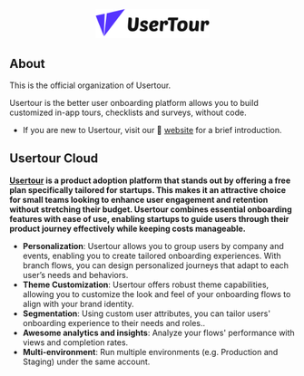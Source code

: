 <p align="center">
  <a href="usertour.io" target="_blank" align="center" alt="Go to Usertour website">
   <picture>
      <img width="200" src="https://github.com/usertour/.github/blob/main/profile/logo.svg" alt="Usertour logo">
    </picture>
  </a>
</p>

## About

This is the official organization of Usertour.

Usertour is the better user onboarding platform allows you to build customized in-app tours, checklists and surveys, without code.

- If you are new to Usertour, visit our 🎨 [website](https://usertour.io) for a brief introduction.

## Usertour Cloud

**[Usertour](https://www.usertour.io) is a product adoption platform that stands out by offering a free plan specifically tailored for startups. This makes it an attractive choice for small teams looking to enhance user engagement and retention without stretching their budget. 
Usertour combines essential onboarding features with ease of use, enabling startups to guide users through their product journey effectively while keeping costs manageable.**

- **Personalization**: Usertour allows you to group users by company and events, enabling you to create tailored onboarding experiences. With branch flows, you can design personalized journeys that adapt to each user’s needs and behaviors.
- **Theme Customization**: Usertour offers robust theme capabilities, allowing you to customize the look and feel of your onboarding flows to align with your brand identity.
- **Segmentation**: Using custom user attributes, you can tailor users' onboarding experience to their needs and roles..
- **Awesome analytics and insights**: Analyze your flows' performance with views and completion rates.
- **Multi-environment**: Run multiple environments (e.g. Production and Staging) under the same account.


